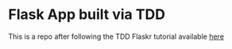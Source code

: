 # Flask App built via TDD

This is a repo after following the TDD Flaskr tutorial available [here](https://github.com/mjhea0/flaskr-tdd)